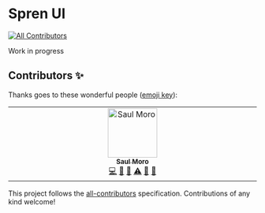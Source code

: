 # Spren UI

<!-- prettier-ignore-start -->
<!-- ALL-CONTRIBUTORS-BADGE:START - Do not remove or modify this section -->
[![All Contributors](https://img.shields.io/badge/all_contributors-1-orange.svg?style=flat-square)](#contributors-)
<!-- ALL-CONTRIBUTORS-BADGE:END -->
<!-- prettier-ignore-end -->

Work in progress

## Contributors ✨

Thanks goes to these wonderful people ([emoji key](https://allcontributors.org/docs/en/emoji-key)):

<!-- ALL-CONTRIBUTORS-LIST:START - Do not remove or modify this section -->
<!-- prettier-ignore-start -->
<!-- markdownlint-disable -->
<table>
  <tbody>
    <tr>
      <td align="center" valign="top" width="14.28%"><a href="https://github.com/SaulMoro"><img src="https://avatars.githubusercontent.com/u/4116819?v=4?s=100" width="100px;" alt="Saul Moro"/><br /><sub><b>Saul Moro</b></sub></a><br /><a href="https://github.com/SaulMoro/spren-ui/commits?author=saulmoro" title="Code">💻</a> <a href="https://github.com/SaulMoro/spren-ui/commits?author=saulmoro" title="Documentation">📖</a> <a href="#ideas-saulmoro" title="Ideas, Planning, & Feedback">🤔</a> <a href="https://github.com/SaulMoro/spren-ui/commits?author=saulmoro" title="Tests">⚠️</a> <a href="#tool-saulmoro" title="Tools">🔧</a> <a href="#design-saulmoro" title="Design">🎨</a></td>
    </tr>
  </tbody>
</table>

<!-- markdownlint-restore -->
<!-- prettier-ignore-end -->

<!-- ALL-CONTRIBUTORS-LIST:END -->

This project follows the [all-contributors](https://github.com/all-contributors/all-contributors) specification. Contributions of any kind welcome!
